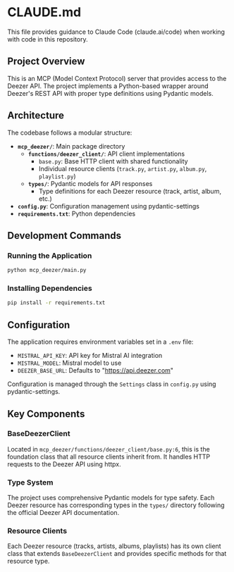 # CLAUDE.md

This file provides guidance to Claude Code (claude.ai/code) when working with code in this repository.

## Project Overview

This is an MCP (Model Context Protocol) server that provides access to the Deezer API. The project implements a Python-based wrapper around Deezer's REST API with proper type definitions using Pydantic models.

## Architecture

The codebase follows a modular structure:

- **`mcp_deezer/`**: Main package directory
  - **`functions/deezer_client/`**: API client implementations
    - `base.py`: Base HTTP client with shared functionality
    - Individual resource clients (`track.py`, `artist.py`, `album.py`, `playlist.py`)
  - **`types/`**: Pydantic models for API responses
    - Type definitions for each Deezer resource (track, artist, album, etc.)
- **`config.py`**: Configuration management using pydantic-settings
- **`requirements.txt`**: Python dependencies

## Development Commands

### Running the Application
```bash
python mcp_deezer/main.py
```

### Installing Dependencies
```bash
pip install -r requirements.txt
```

## Configuration

The application requires environment variables set in a `.env` file:
- `MISTRAL_API_KEY`: API key for Mistral AI integration
- `MISTRAL_MODEL`: Mistral model to use
- `DEEZER_BASE_URL`: Defaults to "https://api.deezer.com"

Configuration is managed through the `Settings` class in `config.py` using pydantic-settings.

## Key Components

### BaseDeezerClient
Located in `mcp_deezer/functions/deezer_client/base.py:6`, this is the foundation class that all resource clients inherit from. It handles HTTP requests to the Deezer API using httpx.

### Type System
The project uses comprehensive Pydantic models for type safety. Each Deezer resource has corresponding types in the `types/` directory following the official Deezer API documentation.

### Resource Clients
Each Deezer resource (tracks, artists, albums, playlists) has its own client class that extends `BaseDeezerClient` and provides specific methods for that resource type.